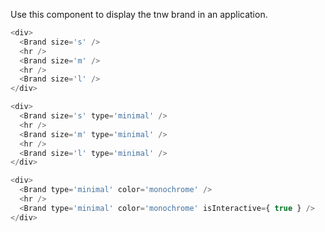 Use this component to display the tnw brand in an application.

```js
<div>
  <Brand size='s' />
  <hr />
  <Brand size='m' />
  <hr />
  <Brand size='l' />
</div>
```

```js
<div>
  <Brand size='s' type='minimal' />
  <hr />
  <Brand size='m' type='minimal' />
  <hr />
  <Brand size='l' type='minimal' />
</div>
```


```js
<div>
  <Brand type='minimal' color='monochrome' />
  <hr />
  <Brand type='minimal' color='monochrome' isInteractive={ true } />
</div>
```
